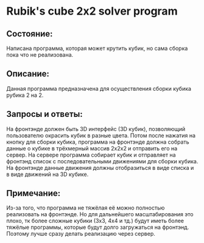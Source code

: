 # Rubik's cube 2x2 solver program
## Состояние:
Написана программа, которая может крутить кубик, но сама сборка пока что не реализована.
## Описание:
Данная программа предназначена для осуществления сборки кубика рубика 2 на 2.
## Запросы и ответы:
На фронтэнде должен быть 3D интерфейс (3D кубик), позволяющий пользователю окрасить кубик в разные цвета. Потом после нажатия на кнопку для сборки кубика, программа на фронтэнде должна собрать данные о кубике в трёхмерный массив 2x2x2 и отправить его на сервер. На сервере программа собирает кубик и отправляет на фронтэнд список с последовательными движениями для сборки кубика. На фронтэнде данные движения должны отобразиться в виде списка и в виде движений на 3D кубике.
## Примечание:
Из-за того, что программа не тяжёлая её можно полностью реализовать на фронтэнде. Но для дальнейшего масштабирования это плохо, тк более сложные кубики (3x3, 4x4 и тд.) будут иметь более тяжёлые программы, которые будут долго загружаться на фронтэнд. Поэтому лучше сразу делать реализацию через сервер.
